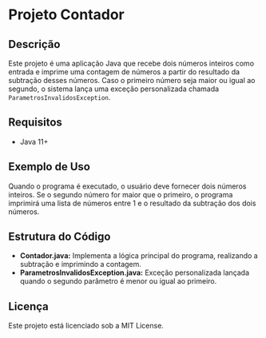 # Projeto Contador

## Descrição
Este projeto é uma aplicação Java que recebe dois números inteiros como entrada e imprime uma contagem de números a partir do resultado da subtração desses números. Caso o primeiro número seja maior ou igual ao segundo, o sistema lança uma exceção personalizada chamada `ParametrosInvalidosException`.

## Requisitos
- Java 11+

## Exemplo de Uso
Quando o programa é executado, o usuário deve fornecer dois números inteiros. Se o segundo número for maior que o primeiro, o programa imprimirá uma lista de números entre 1 e o resultado da subtração dos dois números.

## Estrutura do Código
- **Contador.java:** Implementa a lógica principal do programa, realizando a subtração e imprimindo a contagem.
- **ParametrosInvalidosException.java:** Exceção personalizada lançada quando o segundo parâmetro é menor ou igual ao primeiro.

## Licença
Este projeto está licenciado sob a MIT License.

